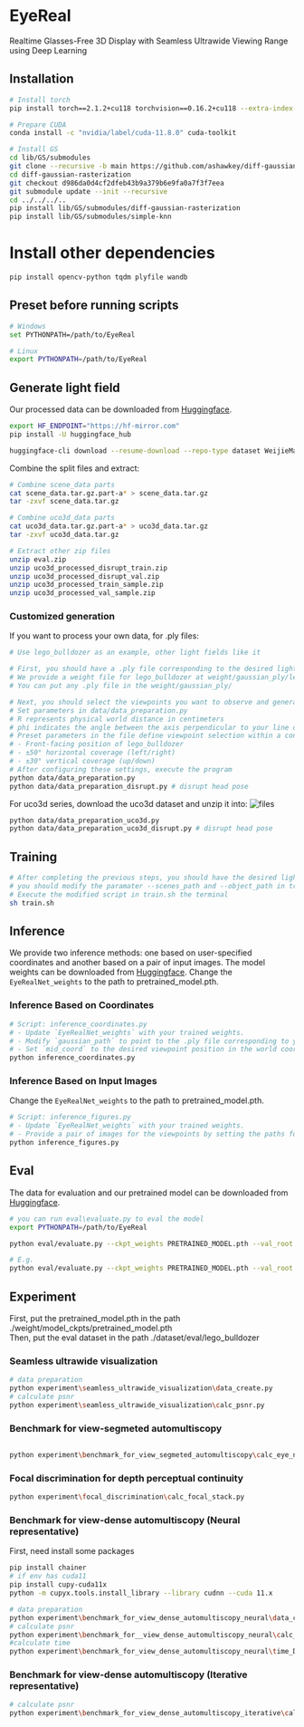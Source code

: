 # EyeReal

Realtime Glasses-Free 3D Display with Seamless Ultrawide Viewing Range using Deep Learning

## Installation

```bash
# Install torch
pip install torch==2.1.2+cu118 torchvision==0.16.2+cu118 --extra-index-url https://download.pytorch.org/whl/cu118

# Prepare CUDA
conda install -c "nvidia/label/cuda-11.8.0" cuda-toolkit

# Install GS
cd lib/GS/submodules
git clone --recursive -b main https://github.com/ashawkey/diff-gaussian-rasterization.git
cd diff-gaussian-rasterization
git checkout d986da0d4cf2dfeb43b9a379b6e9fa0a7f3f7eea
git submodule update --init --recursive
cd ../../../..
pip install lib/GS/submodules/diff-gaussian-rasterization
pip install lib/GS/submodules/simple-knn
``` 

# Install other dependencies
```bash
pip install opencv-python tqdm plyfile wandb
```

## Preset before running scripts
```bash
# Windows
set PYTHONPATH=/path/to/EyeReal

# Linux
export PYTHONPATH=/path/to/EyeReal
```

## Generate light field
Our processed data can be downloaded from [Huggingface](https://huggingface.co/datasets/WeijieMa/EyeReal/tree/main).

```bash
export HF_ENDPOINT="https://hf-mirror.com"
pip install -U huggingface_hub

huggingface-cli download --resume-download --repo-type dataset WeijieMa/EyeReal --local-dir ./dataset/EyeReal
```

Combine the split files and extract:
```bash
# Combine scene_data parts
cat scene_data.tar.gz.part-a* > scene_data.tar.gz
tar -zxvf scene_data.tar.gz

# Combine uco3d_data parts
cat uco3d_data.tar.gz.part-a* > uco3d_data.tar.gz
tar -zxvf uco3d_data.tar.gz

# Extract other zip files
unzip eval.zip
unzip uco3d_processed_disrupt_train.zip
unzip uco3d_processed_disrupt_val.zip
unzip uco3d_processed_train_sample.zip
unzip uco3d_processed_val_sample.zip
```

### Customized generation

If you want to process your own data, for .ply files:

```bash
# Use lego_bulldozer as an example, other light fields like it

# First, you should have a .ply file corresponding to the desired light field
# We provide a weight file for lego_bulldozer at weight/gaussian_ply/lego_bulldozer.ply
# You can put any .ply file in the weight/gaussian_ply/

# Next, you should select the viewpoints you want to observe and generate corresponding images
# Set parameters in data/data_preparation.py
# R represents physical world distance in centimeters
# phi indicates the angle between the axis perpendicular to your line of sight, theta denotes the angle between the coordinate axis aligned with the longer edge of the screen and the line of sight's projection on the ground
# Preset parameters in the file define viewpoint selection within a conical space: 
# - Front-facing position of lego_bulldozer
# - ±50° horizontal coverage (left/right)
# - ±30° vertical coverage (up/down)
# After configuring these settings, execute the program
python data/data_preparation.py
python data/data_preparation_disrupt.py # disrupt head pose
```
For uco3d series, download the uco3d dataset and unzip it into:
![files](assets/image.png)

```bash
python data/data_preparation_uco3d.py
python data/data_preparation_uco3d_disrupt.py # disrupt head pose
```


## Training
```bash
# After completing the previous steps, you should have the desired light field data images ready.
# you should modify the paramater --scenes_path and --object_path in train.sh
# Execute the modified script in train.sh the terminal
sh train.sh
```

## Inference
We provide two inference methods: one based on user-specified coordinates and another based on a pair of input images.
The model weights can be downloaded from [Huggingface](https://huggingface.co/datasets/WeijieMa/EyeReal/tree/main).
Change the `EyeRealNet_weights` to the path to pretrained_model.pth.
### Inference Based on Coordinates
```bash
# Script: inference_coordinates.py
# - Update `EyeRealNet_weights` with your trained weights.
# - Modify `gaussian_path` to point to the .ply file corresponding to your light field data.
# - Set `mid_coord` to the desired viewpoint position in the world coordinate system (in centimeters).
python inference_coordinates.py
```
### Inference Based on Input Images
Change the `EyeRealNet_weights` to the path to pretrained_model.pth.
```bash
# Script: inference_figures.py
# - Update `EyeRealNet_weights` with your trained weights.
# - Provide a pair of images for the viewpoints by setting the paths for `data_path`, `left_eye_path`, and `right_eye_path`.
python inference_figures.py
```

## Eval
The data for evaluation and our pretrained model can be downloaded from [Huggingface](https://huggingface.co/datasets/WeijieMa/EyeReal/tree/main).
```bash
# you can run eval\evaluate.py to eval the model
export PYTHONPATH=/path/to/EyeReal

python eval/evaluate.py --ckpt_weights PRETRAINED_MODEL.pth --val_root VAL_ROOT

# E.g.
python eval/evaluate.py --ckpt_weights PRETRAINED_MODEL.pth --val_root /path/to/uco3d_processed_val_sample

```

## Experiment

First, put the pretrained_model.pth  in the path ./weight/model_ckpts/pretrained_model.pth\
Then, put the eval dataset in the path ./dataset/eval/lego_bulldozer

### Seamless ultrawide visualization


```bash
# data preparation
python experiment\seamless_ultrawide_visualization\data_create.py 
# calculate psnr
python experiment\seamless_ultrawide_visualization\calc_psnr.py
```

### Benchmark for view-segmeted automultiscopy


```bash

python experiment\benchmark_for_view_segmeted_automultiscopy\calc_eye_neighborhood.py

```
### Focal discrimination for depth perceptual continuity


```bash
python experiment\focal_discrimination\calc_focal_stack.py

```

### Benchmark for view-dense automultiscopy (Neural representative)

First, need install some packages

```bash
pip install chainer
# if env has cuda11
pip install cupy-cuda11x
python -m cupyx.tools.install_library --library cudnn --cuda 11.x
```

```bash
# data preparation
python experiment\benchmark_for_view_dense_automultiscopy_neural\data_create_DNN.py
# calculate psnr
python experiment\benchmark_for__view_dense_automultiscopy_neural\calc_DNN.py
#calculate time
python experiment\benchmark_for_view_dense_automultiscopy_neural\time_DNN.py
```

### Benchmark for view-dense automultiscopy (Iterative representative)


```bash
# calculate psnr
python experiment\benchmark_for_view_dense_automultiscopy_iterative\calc_NTF.py
```